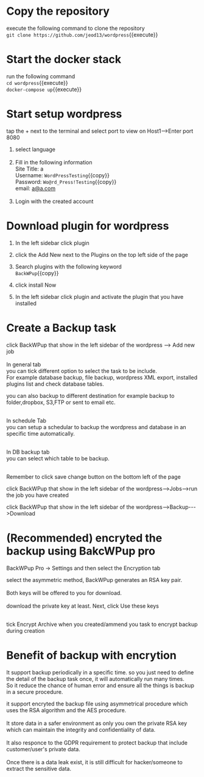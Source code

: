 # Copy the repository 
execute the following command to clone the repository<br />
`git clone https://github.com/jeod13/wordpress`{{execute}}

# Start the docker stack
run the following command<br />
`cd wordpress`{{execute}}<br />
`docker-compose up`{{execute}}

# Start setup wordpress
tap the + next to the terminal and select port to view on Host1-->Enter port 8080

1. select language<br /><br />
2. Fill in the following information<br />
Site Title: a<br />
Username: `WordPressTesting`{{copy}}<br />
Password: `Wo@rd_Press!Testing`{{copy}}<br />
email: a@a.com<br /><br />
3. Login with the created account
	
# Download plugin for wordpress
1. In the left sidebar click plugin
2. click the Add New next to the Plugins on the top left side of the page
3. Search plugins with the following keyword<br />
`BackWPup`{{copy}}<br />

4. click install Now<br />
5. In the left sidebar click plugin and activate the plugin that you have installed<br />

# Create a Backup task
click BackWPup that show in the left sidebar of the wordpress --> Add new job<br /><br />
In general tab <br />
you can tick different option to select the task to be include. <br />
For example database backup, file backup, wordpress XML export, installed plugins list and check database tables.<br />

you can also backup to different destination for example backup to folder,dropbox, S3,FTP or sent to email etc.<br /><br />


In schedule Tab<br />
you can setup a schedular to backup the wordpress and database in an specific time automatically.<br /><br />

In DB backup tab<br />
you can select which table to be backup.<br /><br />

Remember to click save change button on the bottom left of the page<br />

click BackWPup that show in the left sidebar of the wordpress-->Jobs-->run the job you have created<br />

click BackWPup that show in the left sidebar of the wordpress-->Backup--->Download<br />
 
# (Recommended) encryted the backup using BakcWPup pro
BackWPup Pro → Settings and then select the Encryption tab<br />

select the asymmetric method, BackWPup generates an RSA key pair. <br /><br />
Both keys will be offered to you for download. <br /><br />
download the private key at least. Next, click Use these keys<br /><br />

tick Encrypt Archive when you created/ammend you task to encrypt backup during creation<br />

# Benefit of backup with encrytion
It support backup periodically in a specific time. so you just need to define the detail of the backup task once, it will automatically run many times.<br />
So it reduce the chance of human error and ensure all the things is backup in a secure procedure.<br />

it support encryted the backup file using asymmetrical procedure which uses the RSA algorithm and the AES procedure. <br /><br />
It store data in a safer environment as only you own the private RSA key which can maintain the integrity and confidentiality of data.<br /><br />
It also responce to the GDPR requirement to protect backup that include customer/user's private data. <br /><br />
Once there is a data leak exist, it is still difficult for hacker/someone to extract the sensitive data. <br /><br />
